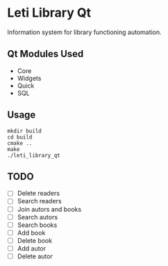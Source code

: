 # Leti Library Qt
Information system for library functioning automation.

Qt Modules Used
-----

* Core
* Widgets
* Quick
* SQL

Usage
-----

```
mkdir build
cd build
cmake ..
make 
./leti_library_qt
```
TODO
-----

- [  ] Delete readers
- [  ] Search readers
- [  ] Join autors and books
- [  ] Search autors
- [  ] Search books
- [  ] Add book
- [  ] Delete book
- [  ] Add autor
- [  ] Delete autor
